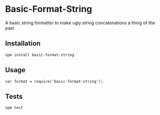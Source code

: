 Basic-Format-String
===================

A basic string formatter to make ugly string concatenations a thing of the past.

## Installation
  
    npm install basic-format-string

## Usage

    var format = require('basic-format-string');

## Tests

    npm test

